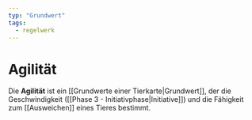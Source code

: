```yaml
---
typ: "Grundwert"
tags:
  - regelwerk
---
```

# Agilität
Die **Agilität** ist ein [[Grundwerte einer Tierkarte|Grundwert]], der die Geschwindigkeit ([[Phase 3 - Initiativphase|Initiative]]) und die Fähigkeit zum [[Ausweichen]] eines Tieres bestimmt.